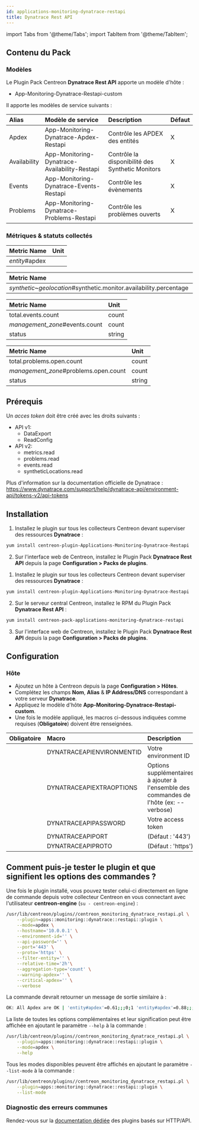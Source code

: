 ```yaml
---
id: applications-monitoring-dynatrace-restapi
title: Dynatrace Rest API
---
```

import Tabs from '@theme/Tabs';
import TabItem from '@theme/TabItem';


## Contenu du Pack

### Modèles

Le Plugin Pack Centreon **Dynatrace Rest API** apporte un modèle d'hôte :

* App-Monitoring-Dynatrace-Restapi-custom

Il apporte les modèles de service suivants :

| Alias        | Modèle de service                             | Description                                      | Défaut |
|:-------------|:----------------------------------------------|:-------------------------------------------------|:-------|
| Apdex        | App-Monitoring-Dynatrace-Apdex-Restapi        | Contrôle les APDEX des entités                   | X      |
| Availability | App-Monitoring-Dynatrace-Availability-Restapi | Contrôle la disponibilité des Synthetic Monitors | X      |
| Events       | App-Monitoring-Dynatrace-Events-Restapi       | Contrôle les évènements                          | X      |
| Problems     | App-Monitoring-Dynatrace-Problems-Restapi     | Contrôle les problèmes ouverts                   | X      |

### Métriques & statuts collectés

<Tabs groupId="sync">
<TabItem value="Apdex" label="Apdex">

| Metric Name   | Unit  |
|:--------------|:------|
| *entity*#apdex |       |

</TabItem>
<TabItem value="Availability" label="Availability">

| Metric Name                                                         | Unit  |
|:--------------------------------------------------------------------|:------|
| *synthetic*~*geolocation*#synthetic.monitor.availability.percentage | %     |

</TabItem>
<TabItem value="Events" label="Events">

| Metric Name                    | Unit   |
|:-------------------------------|:-------|
| total.events.count             | count  |
| *management_zone*#events.count | count  |
| status                         | string |

</TabItem>
<TabItem value="Problems" label="Problems">

| Metric Name                           | Unit   |
|:--------------------------------------|:-------|
| total.problems.open.count             | count  |
| *management_zone*#problems.open.count | count  |
| status                                | string |

</TabItem>
</Tabs>

## Prérequis

Un _acces token_ doit être créé avec les droits suivants :
* API v1:
    * DataExport
    * ReadConfig
* API v2:
    * metrics.read
    * problems.read
    * events.read
    * syntheticLocations.read

Plus d'information sur la documentation officielle de Dynatrace : https://www.dynatrace.com/support/help/dynatrace-api/environment-api/tokens-v2/api-tokens

## Installation

<Tabs groupId="sync">
<TabItem value="Online License" label="Online License">

1. Installez le plugin sur tous les collecteurs Centreon devant superviser des ressources **Dynatrace** :

```bash
yum install centreon-plugin-Applications-Monitoring-Dynatrace-Restapi
```

2. Sur l'interface web de Centreon, installez le Plugin Pack **Dynatrace Rest API** depuis la page **Configuration > Packs de plugins**.

</TabItem>
<TabItem value="Offline License" label="Offline License">

1. Installez le plugin sur tous les collecteurs Centreon devant superviser des ressources **Dynatrace** :

```bash
yum install centreon-plugin-Applications-Monitoring-Dynatrace-Restapi
```

2. Sur le serveur central Centreon, installez le RPM du Plugin Pack **Dynatrace Rest API** :

```bash
yum install centreon-pack-applications-monitoring-dynatrace-restapi
```

3. Sur l'interface web de Centreon, installez le Plugin Pack **Dynatrace Rest API** depuis la page **Configuration > Packs de plugins**.

</TabItem>
</Tabs>

## Configuration

### Hôte

* Ajoutez un hôte à Centreon depuis la page **Configuration > Hôtes**.
* Complétez les champs **Nom**, **Alias** & **IP Address/DNS** correspondant à votre serveur **Dynatrace**.
* Appliquez le modèle d'hôte **App-Monitoring-Dynatrace-Restapi-custom**.
* Une fois le modèle appliqué, les macros ci-dessous indiquées comme requises (**Obligatoire**) doivent être renseignées.

| Obligatoire | Macro                     | Description                                                                            |
|:------------|:--------------------------|:---------------------------------------------------------------------------------------|
|             | DYNATRACEAPIENVIRONMENTID | Votre environment ID                                                                   |
|             | DYNATRACEAPIEXTRAOPTIONS  | Options supplémentaires à ajouter à l'ensemble des commandes de l'hôte (ex: --verbose) |
|             | DYNATRACEAPIPASSWORD      | Votre access token                                                                     |
|             | DYNATRACEAPIPORT          | (Défaut : '443')                                                                       |
|             | DYNATRACEAPIPROTO         | (Défaut : 'https')                                                                     |

## Comment puis-je tester le plugin et que signifient les options des commandes ?

Une fois le plugin installé, vous pouvez tester celui-ci directement en ligne
de commande depuis votre collecteur Centreon en vous connectant avec
l'utilisateur **centreon-engine** (`su - centreon-engine`) :

```bash
/usr/lib/centreon/plugins//centreon_monitoring_dynatrace_restapi.pl \
    --plugin=apps::monitoring::dynatrace::restapi::plugin \
    --mode=apdex \
    --hostname='10.0.0.1' \
    --environment-id='' \
    --api-password='' \
    --port='443' \
    --proto='https' \
    --filter-entity='' \
    --relative-time='2h'\
    --aggregation-type='count' \
    --warning-apdex='' \
    --critical-apdex='' \
    --verbose
```

La commande devrait retourner un message de sortie similaire à :

```bash
OK: All Apdex are OK | 'entity#apdex'=0.61;;;0;1 'entity#apdex'=0.88;;;0;1 
```

La liste de toutes les options complémentaires et leur signification peut être
affichée en ajoutant le paramètre `--help` à la commande :

```bash
/usr/lib/centreon/plugins//centreon_monitoring_dynatrace_restapi.pl \
    --plugin=apps::monitoring::dynatrace::restapi::plugin \
    --mode=apdex \
    --help
```

Tous les modes disponibles peuvent être affichés en ajoutant le paramètre
`--list-mode` à la commande :

```bash
/usr/lib/centreon/plugins//centreon_monitoring_dynatrace_restapi.pl \
    --plugin=apps::monitoring::dynatrace::restapi::plugin \
    --list-mode
```

### Diagnostic des erreurs communes

Rendez-vous sur la [documentation dédiée](../getting-started/how-to-guides/troubleshooting-plugins.md#http-and-api-checks)
des plugins basés sur HTTP/API.